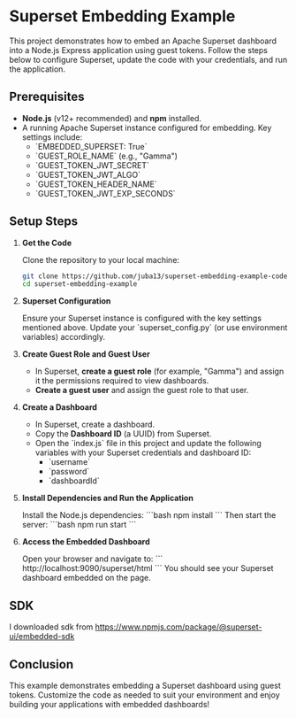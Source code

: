 # Superset Embedding Example

This project demonstrates how to embed an Apache Superset dashboard into a Node.js Express application using guest tokens. Follow the steps below to configure Superset, update the code with your credentials, and run the application.

## Prerequisites

- **Node.js** (v12+ recommended) and **npm** installed.
- A running Apache Superset instance configured for embedding. Key settings include:
  - \`EMBEDDED_SUPERSET: True\`
  - \`GUEST_ROLE_NAME\` (e.g., "Gamma")
  - \`GUEST_TOKEN_JWT_SECRET\`
  - \`GUEST_TOKEN_JWT_ALGO\`
  - \`GUEST_TOKEN_HEADER_NAME\`
  - \`GUEST_TOKEN_JWT_EXP_SECONDS\`

## Setup Steps

1. **Get the Code**

   Clone the repository to your local machine:
   ```bash
   git clone https://github.com/juba13/superset-embedding-example-code.git
   cd superset-embedding-example
   ```

2. **Superset Configuration**

   Ensure your Superset instance is configured with the key settings mentioned above. Update your \`superset_config.py\` (or use environment variables) accordingly.

3. **Create Guest Role and Guest User**

   - In Superset, **create a guest role** (for example, "Gamma") and assign it the permissions required to view dashboards.
   - **Create a guest user** and assign the guest role to that user.

4. **Create a Dashboard**

   - In Superset, create a dashboard.
   - Copy the **Dashboard ID** (a UUID) from Superset.
   - Open the \`index.js\` file in this project and update the following variables with your Superset credentials and dashboard ID:
     - \`username\`
     - \`password\`
     - \`dashboardId\`

5. **Install Dependencies and Run the Application**

   Install the Node.js dependencies:
   \`\`\`bash
   npm install
   \`\`\`
   Then start the server:
   \`\`\`bash
   npm run start
   \`\`\`

6. **Access the Embedded Dashboard**

   Open your browser and navigate to:
   \`\`\`
   http://localhost:9090/superset/html
   \`\`\`
   You should see your Superset dashboard embedded on the page.

## SDK 
   I downloaded sdk from https://www.npmjs.com/package/@superset-ui/embedded-sdk

## Conclusion

This example demonstrates embedding a Superset dashboard using guest tokens. Customize the code as needed to suit your environment and enjoy building your applications with embedded dashboards!

